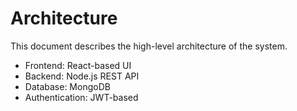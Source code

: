 # Architecture

This document describes the high-level architecture of the system.

- Frontend: React-based UI
- Backend: Node.js REST API
- Database: MongoDB
- Authentication: JWT-based
